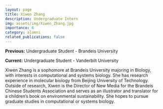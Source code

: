 ```yaml
---
layout: page
title: Xiwen Zhang
description: Undergraduate Intern
img: assets/img/Xiwen_Zhang.jpg
importance: 6
category: alumni
related_publications: false
---
```


**Previous:** Undergraduate Student - Brandeis University

**Current:** Undergraduate Student - Vanderbilt University

Xiwen Zhang is a sophomore at Brandeis University majoring in Biology, with interests in computational and systems biology. She has research experience in molecular biology from Beijing University of Technology. Outside of research, Xiwen is the Director of New Media for the Brandeis Chinese Students Association and serves as an illustrator and translator for a children’s book on environmental sustainability. She hopes to pursue graduate studies in computational or systems biology.

